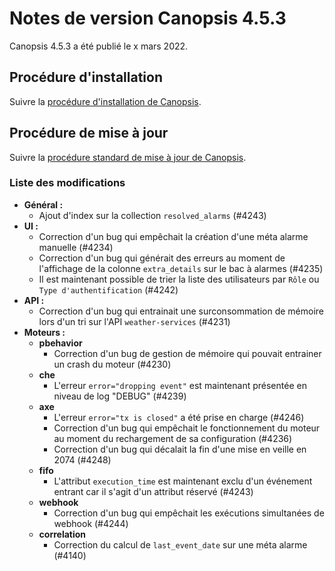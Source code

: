 # Notes de version Canopsis 4.5.3

Canopsis 4.5.3 a été publié le x mars 2022.

## Procédure d'installation

Suivre la [procédure d'installation de Canopsis](../guide-administration/installation/index.md).

## Procédure de mise à jour

Suivre la [procédure standard de mise à jour de Canopsis](../guide-administration/mise-a-jour/index.md).

### Liste des modifications

*  **Général :**
    * Ajout d'index sur la collection `resolved_alarms` (#4243)
*  **UI :**
    * Correction d'un bug qui empêchait la création d'une méta alarme manuelle (#4234)
    * Correction d'un bug qui générait des erreurs au moment de l'affichage de la colonne `extra_details` sur le bac à alarmes (#4235)
    * Il est maintenant possible de trier la liste des utilisateurs par `Rôle` ou `Type d'authentification` (#4242)
*  **API :**
    * Correction d'un bug qui entrainait une surconsommation de mémoire lors d'un tri sur l'API `weather-services` (#4231)
*  **Moteurs :**
    * **pbehavior**
        * Correction d'un bug de gestion de mémoire qui pouvait entrainer un crash du moteur (#4230)
    * **che**
        * L'erreur `error="dropping event"` est maintenant présentée en niveau de log "DEBUG" (#4239)
    * **axe**
        * L'erreur `error="tx is closed"` a été prise en charge (#4246)
        * Correction d'un bug qui empêchait le fonctionnement du moteur au moment du rechargement de sa configuration (#4236)
        * Correction d'un bug qui décalait la fin d'une mise en veille en 2074 (#4248)
    * **fifo**
        * L'attribut `execution_time` est maintenant exclu d'un événement entrant car il s'agit d'un attribut réservé (#4243)
    * **webhook**
        * Correction d'un bug qui empêchait les exécutions simultanées de webhook (#4244)
    * **correlation**
        * Correction du calcul de `last_event_date` sur une méta alarme (#4140)
